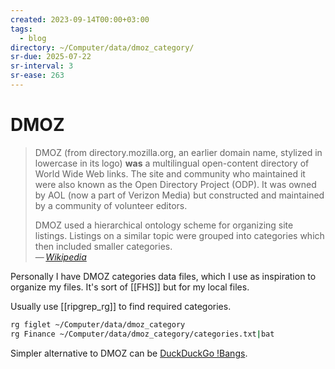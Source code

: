```yaml
---
created: 2023-09-14T00:00+03:00
tags:
  - blog
directory: ~/Computer/data/dmoz_category/
sr-due: 2025-07-22
sr-interval: 3
sr-ease: 263
---
```


# DMOZ

> DMOZ (from directory.mozilla.org, an earlier domain name, stylized in lowercase in its logo) **was** a multilingual open-content directory of World Wide Web links. The site and community who maintained it were also known as the Open Directory Project (ODP). It was owned by AOL (now a part of Verizon Media) but constructed and maintained by a community of volunteer editors.
>
> DMOZ used a hierarchical ontology scheme for organizing site listings. Listings on a similar topic were grouped into categories which then included smaller categories.\
> — <cite>[Wikipedia](https://en.wikipedia.org/wiki/DMOZ)</cite>

Personally I have DMOZ categories data files, which I use as inspiration to organize my files. It's sort of [[FHS]] but for my local files.

Usually use [[ripgrep_rg]] to find required categories.

```sh
rg figlet ~/Computer/data/dmoz_category
rg Finance ~/Computer/data/dmoz_category/categories.txt|bat
```

Simpler alternative to DMOZ can be [DuckDuckGo !Bangs](https://duckduckgo.com/bangs).

